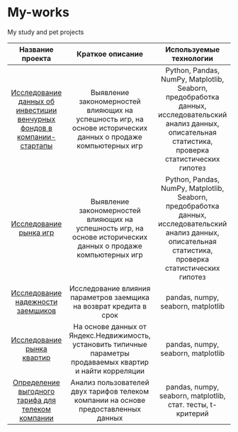 # My-works
My study and pet projects


| Название проекта | Краткое описание | Используемые технологии |
| :---------------------------: | :---------------------------: |:---------------------------:|
|[Исследование данных об инвестиции венчурных фондов в компании-стартапы](https://github.com/AleksandrSitnik/My-works/tree/main/%D0%98%D1%81%D1%81%D0%BB%D0%B5%D0%B4%D0%BE%D0%B2%D0%B0%D0%BD%D0%B8%D0%B5%20%D1%80%D1%8B%D0%BD%D0%BA%D0%B0%20%D0%B8%D0%B3%D1%80) | Выявление закономерностей влияющих на успешность игр, на основе исторических данных о продаже компьютерных игр | Python, Pandas, NumPy, Matplotlib, Seaborn, предобработка данных, исследовательский анализ данных, описательная статистика, проверка статистических гипотез| |
|[Исследование рынка игр](https://github.com/AleksandrSitnik/My-works/tree/main/%D0%98%D1%81%D1%81%D0%BB%D0%B5%D0%B4%D0%BE%D0%B2%D0%B0%D0%BD%D0%B8%D0%B5%20%D1%80%D1%8B%D0%BD%D0%BA%D0%B0%20%D0%B8%D0%B3%D1%80) | Выявление закономерностей влияющих на успешность игр, на основе исторических данных о продаже компьютерных игр | Python, Pandas, NumPy, Matplotlib, Seaborn, предобработка данных, исследовательский анализ данных, описательная статистика, проверка статистических гипотез| |
|[Исследование надежности заемщиков](https://github.com/AleksandrSitnik/My-works/tree/main/%D0%98%D1%81%D1%81%D0%BB%D0%B5%D0%B4%D0%BE%D0%B2%D0%B0%D0%BD%D0%B8%D0%B5%20%D0%BD%D0%B0%D0%B4%D0%B5%D0%B6%D0%BD%D0%BE%D1%81%D1%82%D0%B8%20%D0%B7%D0%B0%D0%B5%D0%BC%D1%89%D0%B8%D0%BA%D0%BE%D0%B2) | Исследование влияния параметров заемщика на возврат кредита в срок | pandas, numpy, seaborn, matplotlib| |
|[Исследование рынка квартир](https://github.com/AleksandrSitnik/My-works/tree/main/%D0%98%D1%81%D1%81%D0%BB%D0%B5%D0%B4%D0%BE%D0%B2%D0%B0%D0%BD%D0%B8%D0%B5%20%D1%80%D1%8B%D0%BD%D0%BA%D0%B0%20%D0%BA%D0%B2%D0%B0%D1%80%D1%82%D0%B8%D1%80) | На основе данных от Яндекс.Недвижимость, установить типичные параметры продаваемых квартир и найти корреляции | pandas, numpy, seaborn, matplotlib| |
| [Определение выгодного тарифа для телеком компании](https://github.com/AleksandrSitnik/My-works/tree/main/%D0%9E%D0%BF%D1%80%D0%B5%D0%B4%D0%B5%D0%BB%D0%B5%D0%BD%D0%B8%D0%B5%20%D0%B2%D1%8B%D0%B3%D0%BE%D0%B4%D0%BD%D0%BE%D0%B3%D0%BE%20%D1%82%D0%B0%D1%80%D0%B8%D1%84%D0%B0%20%D0%B4%D0%BB%D1%8F%20%D1%82%D0%B5%D0%BB%D0%B5%D0%BA%D0%BE%D0%BC%20%D0%BA%D0%BE%D0%BC%D0%BF%D0%B0%D0%BD%D0%B8%D0%B8) | Анализ пользователей двух тарифов телеком компании на основе предоставленных данных | pandas, numpy, seaborn, matplotlib, стат. тесты, t-критерий | |
